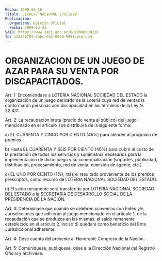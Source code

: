 ```yaml
---
Fecha: 1999-03-16
Título: DECRETO NACIONAL 230/1999
Publicación:
  Organismo: Boletín Oficial
  Fecha: 1999-03-23
SAIJ: https://www.saij.gob.ar/DN19990000230
Id: 123456789-0abc-032-0000-9991soterced
---
```

# ORGANIZACION DE UN JUEGO DE AZAR PARA SU VENTA POR  DISCAPACITADOS.

<a id="1"></a>
Art. 1: Encomiéndase a LOTERIA NACIONAL SOCIEDAD DEL ESTADO la organización  de un juego derivado de la Lotería cuya red de ventas la conformarán  personas con discapacidad en los términos de la Ley N. 22.431.

<a id="2"></a>
Art. 2: La recaudación  bruta  (precio  de  venta  al público) del juego  mencionado  en el artículo 1 se distribuirá de la  siguiente forma:

a) EL CUARENTA Y CINCO POR CIENTO (45%) para atender al programa de premios.

b) Hasta EL CUARENTA  Y  SEIS POR CIENTO (46%) para cubrir el costo de la prestación de todos  los  servicios  y suministros necesarios para  la  implementación  de  dicho  juego  y  su  comercialización (soportes, publicidad, distribución, procesamiento,  red  de venta, comisión de agente, etc.).

c)  EL  UNO  POR  CIENTO (1%), más el resultado proveniente de  los premios prescriptos,  como recurso de LOTERIA NACIONAL SOCIEDAD DEL ESTADO.

d)  El  saldo  remanente  será  transferido  por  LOTERIA  NACIONAL SOCIEDAD DEL ESTADO a la SECRETARIA  DE  DESARROLLO  SOCIAL  DE  LA PRESIDENCIA DE LA NACION.

<a id="3"></a>
Art. 3: Determínase que cuando se celebren convenios con Entes y/o Jurisdicciones  que  adhieran al juego mencionado en el artículo 1, de la recaudación que se produzca en las mismas, el saldo remanente establecido en el artículo  2, inciso d) quedará como beneficio del Ente Jurisdiccional adherente.

<a id="4"></a>
Art.  4: Dése cuenta del presente  al  Honorable  Congreso de  la Nación.

<a id="5"></a>
Art. 5: Comuníquese, publíquese, dése a la Dirección Nacional del Registro Oficial y archívese.